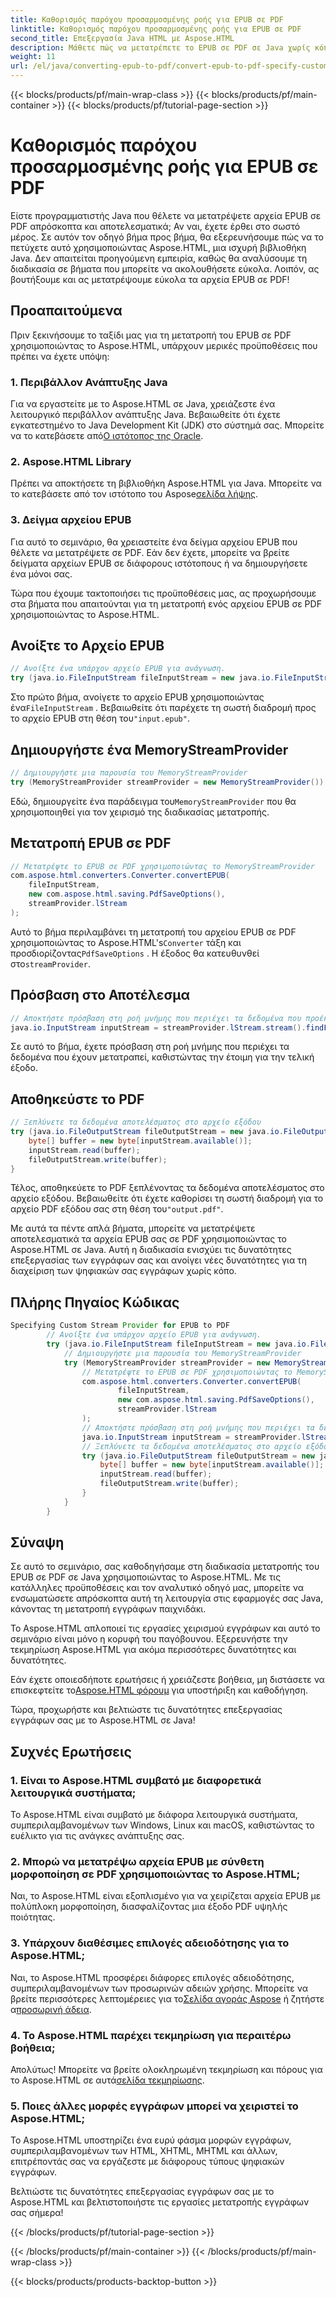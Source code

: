 ```yaml
---
title: Καθορισμός παρόχου προσαρμοσμένης ροής για EPUB σε PDF
linktitle: Καθορισμός παρόχου προσαρμοσμένης ροής για EPUB σε PDF
second_title: Επεξεργασία Java HTML με Aspose.HTML
description: Μάθετε πώς να μετατρέπετε το EPUB σε PDF σε Java χωρίς κόπο με το Aspose.HTML, βελτιώνοντας τις δυνατότητες επεξεργασίας εγγράφων σας.
weight: 11
url: /el/java/converting-epub-to-pdf/convert-epub-to-pdf-specify-custom-stream-provider/
---
```


{{< blocks/products/pf/main-wrap-class >}}
{{< blocks/products/pf/main-container >}}
{{< blocks/products/pf/tutorial-page-section >}}

# Καθορισμός παρόχου προσαρμοσμένης ροής για EPUB σε PDF


Είστε προγραμματιστής Java που θέλετε να μετατρέψετε αρχεία EPUB σε PDF απρόσκοπτα και αποτελεσματικά; Αν ναι, έχετε έρθει στο σωστό μέρος. Σε αυτόν τον οδηγό βήμα προς βήμα, θα εξερευνήσουμε πώς να το πετύχετε αυτό χρησιμοποιώντας Aspose.HTML, μια ισχυρή βιβλιοθήκη Java. Δεν απαιτείται προηγούμενη εμπειρία, καθώς θα αναλύσουμε τη διαδικασία σε βήματα που μπορείτε να ακολουθήσετε εύκολα. Λοιπόν, ας βουτήξουμε και ας μετατρέψουμε εύκολα τα αρχεία EPUB σε PDF!

## Προαπαιτούμενα

Πριν ξεκινήσουμε το ταξίδι μας για τη μετατροπή του EPUB σε PDF χρησιμοποιώντας το Aspose.HTML, υπάρχουν μερικές προϋποθέσεις που πρέπει να έχετε υπόψη:

### 1. Περιβάλλον Ανάπτυξης Java

 Για να εργαστείτε με το Aspose.HTML σε Java, χρειάζεστε ένα λειτουργικό περιβάλλον ανάπτυξης Java. Βεβαιωθείτε ότι έχετε εγκατεστημένο το Java Development Kit (JDK) στο σύστημά σας. Μπορείτε να το κατεβάσετε από[Ο ιστότοπος της Oracle](https://www.oracle.com/java/technologies/javase-downloads.html).

### 2. Aspose.HTML Library

 Πρέπει να αποκτήσετε τη βιβλιοθήκη Aspose.HTML για Java. Μπορείτε να το κατεβάσετε από τον ιστότοπο του Aspose[σελίδα λήψης](https://releases.aspose.com/html/java/).

### 3. Δείγμα αρχείου EPUB

Για αυτό το σεμινάριο, θα χρειαστείτε ένα δείγμα αρχείου EPUB που θέλετε να μετατρέψετε σε PDF. Εάν δεν έχετε, μπορείτε να βρείτε δείγματα αρχείων EPUB σε διάφορους ιστότοπους ή να δημιουργήσετε ένα μόνοι σας.

Τώρα που έχουμε τακτοποιήσει τις προϋποθέσεις μας, ας προχωρήσουμε στα βήματα που απαιτούνται για τη μετατροπή ενός αρχείου EPUB σε PDF χρησιμοποιώντας το Aspose.HTML.

## Ανοίξτε το Αρχείο EPUB

```java
// Ανοίξτε ένα υπάρχον αρχείο EPUB για ανάγνωση.
try (java.io.FileInputStream fileInputStream = new java.io.FileInputStream(Resources.input("input.epub"))) {
```

 Στο πρώτο βήμα, ανοίγετε το αρχείο EPUB χρησιμοποιώντας ένα`FileInputStream` . Βεβαιωθείτε ότι παρέχετε τη σωστή διαδρομή προς το αρχείο EPUB στη θέση του`"input.epub"`.

## Δημιουργήστε ένα MemoryStreamProvider

```java
// Δημιουργήστε μια παρουσία του MemoryStreamProvider
try (MemoryStreamProvider streamProvider = new MemoryStreamProvider()) {
```

 Εδώ, δημιουργείτε ένα παράδειγμα του`MemoryStreamProvider` που θα χρησιμοποιηθεί για τον χειρισμό της διαδικασίας μετατροπής.

## Μετατροπή EPUB σε PDF

```java
// Μετατρέψτε το EPUB σε PDF χρησιμοποιώντας το MemoryStreamProvider
com.aspose.html.converters.Converter.convertEPUB(
    fileInputStream,
    new com.aspose.html.saving.PdfSaveOptions(),
    streamProvider.lStream
);
```

 Αυτό το βήμα περιλαμβάνει τη μετατροπή του αρχείου EPUB σε PDF χρησιμοποιώντας το Aspose.HTML's`Converter` τάξη και προσδιορίζοντας`PdfSaveOptions` . Η έξοδος θα κατευθυνθεί στο`streamProvider`.

## Πρόσβαση στο Αποτέλεσμα

```java
// Αποκτήστε πρόσβαση στη ροή μνήμης που περιέχει τα δεδομένα που προέκυψαν
java.io.InputStream inputStream = streamProvider.lStream.stream().findFirst().get();
```

Σε αυτό το βήμα, έχετε πρόσβαση στη ροή μνήμης που περιέχει τα δεδομένα που έχουν μετατραπεί, καθιστώντας την έτοιμη για την τελική έξοδο.

## Αποθηκεύστε το PDF

```java
// Ξεπλύνετε τα δεδομένα αποτελέσματος στο αρχείο εξόδου
try (java.io.FileOutputStream fileOutputStream = new java.io.FileOutputStream(Resources.output("output.pdf"))) {
    byte[] buffer = new byte[inputStream.available()];
    inputStream.read(buffer);
    fileOutputStream.write(buffer);
}
```

 Τέλος, αποθηκεύετε το PDF ξεπλένοντας τα δεδομένα αποτελέσματος στο αρχείο εξόδου. Βεβαιωθείτε ότι έχετε καθορίσει τη σωστή διαδρομή για το αρχείο PDF εξόδου σας στη θέση του`"output.pdf"`.

Με αυτά τα πέντε απλά βήματα, μπορείτε να μετατρέψετε αποτελεσματικά τα αρχεία EPUB σας σε PDF χρησιμοποιώντας το Aspose.HTML σε Java. Αυτή η διαδικασία ενισχύει τις δυνατότητες επεξεργασίας των εγγράφων σας και ανοίγει νέες δυνατότητες για τη διαχείριση των ψηφιακών σας εγγράφων χωρίς κόπο.

## Πλήρης Πηγαίος Κώδικας
```java
Specifying Custom Stream Provider for EPUB to PDF
        // Ανοίξτε ένα υπάρχον αρχείο EPUB για ανάγνωση.
        try (java.io.FileInputStream fileInputStream = new java.io.FileInputStream(Resources.input("input.epub"))) {
            // Δημιουργήστε μια παρουσία του MemoryStreamProvider
            try (MemoryStreamProvider streamProvider = new MemoryStreamProvider()) {
                // Μετατρέψτε το EPUB σε PDF χρησιμοποιώντας το MemoryStreamProvider
                com.aspose.html.converters.Converter.convertEPUB(
                        fileInputStream,
                        new com.aspose.html.saving.PdfSaveOptions(),
                        streamProvider.lStream
                );
                // Αποκτήστε πρόσβαση στη ροή μνήμης που περιέχει τα δεδομένα που προέκυψαν
                java.io.InputStream inputStream = streamProvider.lStream.stream().findFirst().get();
                // Ξεπλύνετε τα δεδομένα αποτελέσματος στο αρχείο εξόδου
                try (java.io.FileOutputStream fileOutputStream = new java.io.FileOutputStream(Resources.output("output.pdf"))) {
                    byte[] buffer = new byte[inputStream.available()];
                    inputStream.read(buffer);
                    fileOutputStream.write(buffer);
                }
            }
        }
```

## Σύναψη

Σε αυτό το σεμινάριο, σας καθοδηγήσαμε στη διαδικασία μετατροπής του EPUB σε PDF σε Java χρησιμοποιώντας το Aspose.HTML. Με τις κατάλληλες προϋποθέσεις και τον αναλυτικό οδηγό μας, μπορείτε να ενσωματώσετε απρόσκοπτα αυτή τη λειτουργία στις εφαρμογές σας Java, κάνοντας τη μετατροπή εγγράφων παιχνιδάκι.

Το Aspose.HTML απλοποιεί τις εργασίες χειρισμού εγγράφων και αυτό το σεμινάριο είναι μόνο η κορυφή του παγόβουνου. Εξερευνήστε την τεκμηρίωση Aspose.HTML για ακόμα περισσότερες δυνατότητες και δυνατότητες.

 Εάν έχετε οποιεσδήποτε ερωτήσεις ή χρειάζεστε βοήθεια, μη διστάσετε να επισκεφτείτε το[Aspose.HTML φόρουμ](https://forum.aspose.com/) για υποστήριξη και καθοδήγηση.

Τώρα, προχωρήστε και βελτιώστε τις δυνατότητες επεξεργασίας εγγράφων σας με το Aspose.HTML σε Java!

## Συχνές Ερωτήσεις

### 1. Είναι το Aspose.HTML συμβατό με διαφορετικά λειτουργικά συστήματα;

Το Aspose.HTML είναι συμβατό με διάφορα λειτουργικά συστήματα, συμπεριλαμβανομένων των Windows, Linux και macOS, καθιστώντας το ευέλικτο για τις ανάγκες ανάπτυξης σας.

### 2. Μπορώ να μετατρέψω αρχεία EPUB με σύνθετη μορφοποίηση σε PDF χρησιμοποιώντας το Aspose.HTML;

Ναι, το Aspose.HTML είναι εξοπλισμένο για να χειρίζεται αρχεία EPUB με πολύπλοκη μορφοποίηση, διασφαλίζοντας μια έξοδο PDF υψηλής ποιότητας.

### 3. Υπάρχουν διαθέσιμες επιλογές αδειοδότησης για το Aspose.HTML;

 Ναι, το Aspose.HTML προσφέρει διάφορες επιλογές αδειοδότησης, συμπεριλαμβανομένων των προσωρινών αδειών χρήσης. Μπορείτε να βρείτε περισσότερες λεπτομέρειες για το[Σελίδα αγοράς Aspose](https://purchase.aspose.com/buy) ή ζητήστε α[προσωρινή άδεια](https://purchase.aspose.com/temporary-license/).

### 4. Το Aspose.HTML παρέχει τεκμηρίωση για περαιτέρω βοήθεια;

 Απολύτως! Μπορείτε να βρείτε ολοκληρωμένη τεκμηρίωση και πόρους για το Aspose.HTML σε αυτά[σελίδα τεκμηρίωσης](https://reference.aspose.com/html/java/).

### 5. Ποιες άλλες μορφές εγγράφων μπορεί να χειριστεί το Aspose.HTML;

Το Aspose.HTML υποστηρίζει ένα ευρύ φάσμα μορφών εγγράφων, συμπεριλαμβανομένων των HTML, XHTML, MHTML και άλλων, επιτρέποντάς σας να εργάζεστε με διάφορους τύπους ψηφιακών εγγράφων.

Βελτιώστε τις δυνατότητες επεξεργασίας εγγράφων σας με το Aspose.HTML και βελτιστοποιήστε τις εργασίες μετατροπής εγγράφων σας σήμερα!

{{< /blocks/products/pf/tutorial-page-section >}}

{{< /blocks/products/pf/main-container >}}
{{< /blocks/products/pf/main-wrap-class >}}

{{< blocks/products/products-backtop-button >}}
